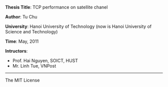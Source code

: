 **Thesis Title**: TCP performance on satellite chanel

**Author**: Tu Chu 

**University**: Hanoi University of Technology (now is Hanoi University of Science and Technology)

**Time**: May, 2011

**Intructors**: 
 - Prof. Hai Nguyen, SOICT, HUST
 - Mr. Linh Tue, VNPost

---
The MIT License
